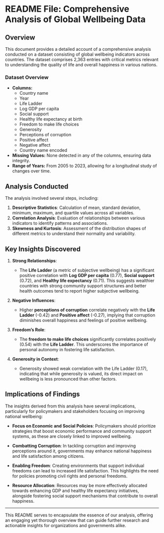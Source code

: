 # README File: Comprehensive Analysis of Global Wellbeing Data

## Overview

This document provides a detailed account of a comprehensive analysis conducted on a dataset consisting of global wellbeing indicators across countries. The dataset comprises 2,363 entries with critical metrics relevant to understanding the quality of life and overall happiness in various nations.

### Dataset Overview
- **Columns:**
  - Country name
  - Year
  - Life Ladder
  - Log GDP per capita
  - Social support
  - Healthy life expectancy at birth
  - Freedom to make life choices
  - Generosity
  - Perceptions of corruption
  - Positive affect
  - Negative affect
  - Country name encoded
- **Missing Values:** None detected in any of the columns, ensuring data integrity.
- **Range of Years:** From 2005 to 2023, allowing for a longitudinal study of changes over time.

## Analysis Conducted

The analysis involved several steps, including:
1. **Descriptive Statistics**: Calculation of mean, standard deviation, minimum, maximum, and quartile values across all variables.
2. **Correlation Analysis**: Evaluation of relationships between various indicators to identify patterns and associations.
3. **Skewness and Kurtosis**: Assessment of the distribution shapes of different metrics to understand their normality and variability.

## Key Insights Discovered

1. **Strong Relationships**:
    - The **Life Ladder** (a metric of subjective wellbeing) has a significant positive correlation with **Log GDP per capita** (0.77), **Social support** (0.72), and **Healthy life expectancy** (0.71). This suggests wealthier countries with strong community support structures and better health outcomes tend to report higher subjective wellbeing.
  
2. **Negative Influences**:
    - Higher **perceptions of corruption** correlate negatively with the **Life Ladder** (-0.42) and **Positive affect** (-0.27), implying that corruption diminishes overall happiness and feelings of positive wellbeing.

3. **Freedom’s Role**:
    - The **freedom to make life choices** significantly correlates positively (0.54) with the **Life Ladder**. This underscores the importance of personal autonomy in fostering life satisfaction.

4. **Generosity in Context**:
    - Generosity showed weak correlation with the Life Ladder (0.17), indicating that while generosity is valued, its direct impact on wellbeing is less pronounced than other factors.

## Implications of Findings

The insights derived from this analysis have several implications, particularly for policymakers and stakeholders focusing on improving national wellbeing:

- **Focus on Economic and Social Policies**: Policymakers should prioritize strategies that boost economic performance and community support systems, as these are closely linked to improved wellbeing.
  
- **Combatting Corruption**: In tackling corruption and improving perceptions around it, governments may enhance national happiness and life satisfaction among citizens.

- **Enabling Freedom**: Creating environments that support individual freedoms can lead to increased life satisfaction. This highlights the need for policies promoting civil rights and personal freedoms.

- **Resource Allocation**: Resources may be more effectively allocated towards enhancing GDP and healthy life expectancy initiatives, alongside fostering social support mechanisms that contribute to overall happiness.

---

This README serves to encapsulate the essence of our analysis, offering an engaging yet thorough overview that can guide further research and actionable insights for organizations and governments alike.